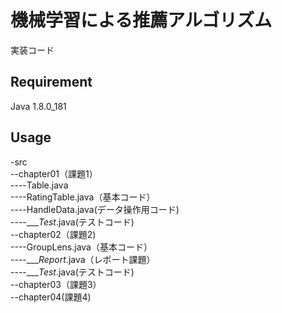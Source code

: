 機械学習による推薦アルゴリズム
====
実装コード
## Requirement
Java 1.8.0_181
## Usage
-src  
--chapter01（課題1）  
----Table.java  
----RatingTable.java（基本コード）  
----HandleData.java(データ操作用コード)  
----____Test_.java(テストコード)  
--chapter02（課題2)  
----GroupLens.java（基本コード）  
----____Report_.java（レポート課題）  
----____Test_.java(テストコード)  
--chapter03（課題3）  
--chapter04(課題4)  
